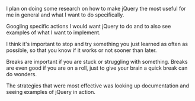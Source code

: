 <!-- Release 0: Make a Plan -->
I plan on doing some research on how to make jQuery the most useful for me in general and what I want to do specifically. 

Googling specific actions I would want jQuery to do and to also see examples of what I want to implement.

I think it's important to stop and try something you just learned as often as possible, so that you know if it works or not sooner than later.

Breaks are important if you are stuck or struggling with something. Breaks are even good if you are on a roll, just to give your brain a quick break can do wonders.

<!-- Release 1: Study Up -->
The strategies that were most effective was looking up documentation and seeing examples of jQuery in action.